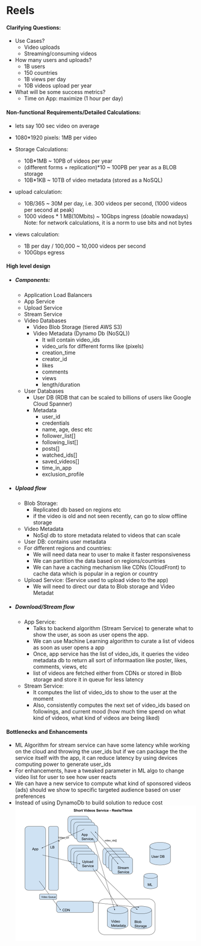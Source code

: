 # Reels

#### Clarifying Questions:

- Use Cases?
  - Video uploads
  - Streaming/consuming videos
- How many users and uploads?
  - 1B users
  - 150 countries
  - 1B views per day
  - 10B videos upload per year
- What will be some success metrics?
  - Time on App: maximize (1 hour per day)

#### Non-functional Requirements/Detailed Calculations:

- lets say 100 sec video on average
- 1080\*1920 pixels: 1MB per video
- Storage Calculations:

  - 10B\*1MB ~ 10PB of videos per year
  - (different forms + replication)\*10 ~ 100PB per year as a BLOB storage
  - 10B\*1KB ~ 10TB of video metadata (stored as a NoSQL)

- upload calculation:

  - 10B/365 ~ 30M per day, i.e. 300 videos per second, (1000 videos per second at peak)
  - 1000 videos \* 1 MB(10Mbits) ~ 10Gbps ingress (doable nowadays)
    Note: for network calculations, it is a norm to use bits and not bytes

- views calculation:
  - 1B per day / 100,000 ~ 10,000 videos per second
  - 100Gbps egress

#### High level design

- ##### Components:

  - Application Load Balancers
  - App Service
  - Upload Service
  - Stream Service
  - Video Databases
    - Video Blob Storage (tiered AWS S3)
    - Video Metadata (Dynamo Db (NoSQL))
      - It will contain video_ids
      - video_urls for different forms like (pixels)
      - creation_time
      - creator_id
      - likes
      - comments
      - views
      - length/duration
  - User Databases
    - User DB (RDB that can be scaled to billions of users like Google Cloud Spanner)
    - Metadata
      - user_id
      - credentials
      - name, age, desc etc
      - follower_list[]
      - following_list[]
      - posts[]
      - watched_ids[]
      - saved_videos[]
      - time_in_app
      - exclusion_profile

- ##### Upload flow

  - Blob Storage:
    - Replicated db based on regions etc
    - if the video is old and not seen recently, can go to slow offline storage
  - Video Metadata
    - NoSql db to store metadata related to videos that can scale
  - User DB: contains user metadata
  - For different regions and countries:
    - We will need data near to user to make it faster responsiveness
    - We can partition the data based on regions/countries
    - We can have a caching mechanism like CDNs (CloudFront) to cache data which is popular in a region or country
  - Upload Service: (Service used to upload video to the app)
    - We will need to direct our data to Blob storage and Video Metadat

- ##### Download/Stream flow

  - App Service:
    - Talks to backend algorithm (Stream Service) to generate what to show the user, as soon as user opens the app.
    - We can use Machine Learning algorithm to curate a list of videos as soon as user opens a app
    - Once, app service has the list of video_ids, it queries the video metadata db to return all sort of informaation like poster, likes, comments, views, etc
    - list of videos are fetched either from CDNs or stored in Blob storage and store it in queue for less latency
  - Stream Service:
    - It computes the list of video_ids to show to the user at the moment
    - Also, consistently computes the next set of video_ids based on followings, and current mood (how much time spend on what kind of videos, what kind of videos are being liked)

#### Bottlenecks and Enhancements

- ML Algorithm for stream service can have some latency while working on the cloud and throwing the user_ids but if we can package the the service itself with the app, it can reduce latency by using devices computing power to generate user_ids
- For enhancements, have a tweaked parameter in ML algo to change video list for user to see how user reacts
- We can have a new service to compute what kind of sponsored videos (ads) should we show to specific targeted audience based on user preferences
- Instead of using DynamoDb to build solution to reduce cost
  ![final_design](reels.png)
